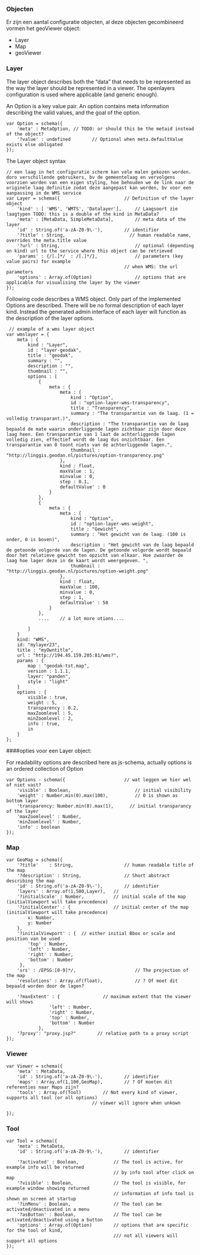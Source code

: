 ###  Objecten 

Er zijn een aantal configuratie objecten, al deze objecten gecombineerd vormen het geoViewer object:

- Layer
- Map
- geoViewer

### Layer ###

The layer object describes both the “data” that needs to be represented as the way the layer should be represented in a viewer. The openlayers configuration is used where applicable (and generic enough).

An Option is a key value pair. An option contains meta information describing the valid values, and the goal  of the option.


	var Option = schema({						
		'meta' : MetaOption, // TODO: or should this be the metaid instead of the object?
		'?value' : undefined		// Optional when meta.defaultValue exists else obligated 
	});  

The Layer object syntax
	
	// een laag in het configuratie scherm kan vele malen gekozen worden. doro verschillende gebruikers, bv de gemeentelaag en vervolgens voorzien worden van een eigen styling, hoe behouden we de link naar de originele laag definitie zodat deze aangepast kan worden, bv voor een aanpassing in de WMS service
	var Layer = schema({                    	// Definition of the layer object
		'kind' : [ 'WMS', 'WMTS', 'Datalayer'], 	// Laagsoort zie laagtypen TODO: this is a double of the kind in MetaData?
		'meta' : [MetaData, SimpleMetaData],		// meta data of the layer	
		'id' : String.of('a-zA-Z0-9\-'),		// identifier
		'?title' : String,                        // human readable name, overrides the meta.title value
		'?url' : String,						   	// optional (depending on kind) url to the service where this object can be retrieved
		'params' : {/[.]*/  : /[.]*/},		   	   	// parameters (key value pairs) for example
												// when WMS: the url parameters
		'options' : Array.of(Option)				// options that are applicable for visualising the layer by the viewer
	});

Following code describes a WMS object. Only part of the implemented Options are described. There will be no formal description of each layer kind. Instead the generated admin interface of each layer will function as the description of the layer options.


     // example of a wms layer object
	var wmslayer = {
		meta : {
			kind : "Layer",
			id : "layer-geodak",
			title : "geodak",
			summary : "",
			description : "",
			thumbnail : "",
			options : [
				{
					meta : {
						meta : {
							kind : "Option",
							id : "option-layer-wms-transparency",
							title : "Transparency",
							summary : "The transparantie van de laag. (1 = volledig transparant.)",
							description : "The transparantie van de laag bepaald de mate waarin onderliggende lagen zichtbaar zijn door deze laag heen. Een transparantie van 1 laat de achterliggende lagen volledig zien, effectief wordt de laag dus onzichtbaar. Een transparantie van 0 toont niets van de achterliggende lagen.",
							thumbnail : "http://linggis.geodan.nl/pictures/option-transparency.png"
						},
						kind : float,
						maxValue : 1, 
						minvalue : 0,
						step : 0.1,
						defaultValue' : 0
					}
				},
				{
					meta : {
						meta : {
							kind : "Option",
							id : "option-layer-wms-weight",
							title : "Gewicht",
							summary : "Het gewicht van de laag. (100 is onder, 0 is boven)",
							description : "Het gewicht van de laag bepaald de getoonde volgorde van de lagen. De getoonde volgorde wordt bepaald door het relatieve gewicht ten opzicht van elkaar. Hoe zwaarder de laag hoe lager deze in de kaart wordt weergegeven. ",
							thumbnail : "http://linggis.geodan.nl/pictures/option-weight.png"
						},
						kind : float,
						maxValue : 100, 
						minvalue : 0,
						step : 1,
						defaultValue' : 50
					}
				},
				....    // a lot more otions....	

			]	 	
		}
		kind: "WMS",
		id: "mylayer23",
		title : "myOwntitle",
		url : "http://194.45.159.205:81/wms?",
		params : {
			map : "geodak-tst.map",
			version : 1.1.1,
			layer: "panden",
			style : "light"
		}
		options : {
			visible : true,
			weight : 5,
			transparency : 0.2,
			maxZoomlevel : 5,	
			minZoomlevel : 2,
			info : true,
			in	
		}	
	};



####opties voor een Layer object:

For readability options are described here as js-schema, actually options is an ordered collection of Option 
	
	var Options - schema({						// wat leggen we hier wel of niet vast?
		'visible' : Boolean,						// initial visibility
		'weight' : Number.min(0).max(100),			// 0 is shown as bottom layer
		'transparency: Number.min(0).max(1),      // initial transparancy of the layer
		'maxZoomlevel' : Number,
		'minZoomlevel' : Number,
		'info' : boolean		
	});



### Map ###
	var GeoMap = schema({
		'?title'	: String,					// human readable title of the map
		'?description' : String,				// Short abstract describing the map
		'id' : String.of('a-zA-Z0-9\-'),		// identifier
		'layers' : Array.of(1,500,Layer),	// 
		'?initialScale' : Number,			// initial scale of the map (initialViewport will take precedence)
		'?initialCenter' : { 				// initial center of the map (initialViewport will take precedence)
			x: Number, 
			y: Number 
		},			 
		'?initialViewport' : { 	// either initial Bbox or scale and position van be used
			'top' : Number,
			'left' : Number,
			'right' : Number,
			'bottom' : Number
		 }, 
		'srs' : /EPSG:[0-9]*/,						// The projection of the map 
		'resolutions' : Array.of(float),			// ? Of moet dit bepaald worden door de lagen?
				
		'?maxExtent' : {				// maximum extent that the viewer will shows
					'left' : Number,
					'right' : Number,
					'top' : Number,
					'bottom' : Number
				},
		'?proxy': "proxy.jsp?"		  // relative path to a proxy script 	
	});


### Viewer ###


	var Viewer = schema({
		'meta' : MetaData,				
		'id' : String.of('a-zA-Z0-9\-'),		// identifier
		'maps' : Array.of(1,100,GeoMap),		// ? Of moeten dit referenties naar Maps zijn?
		'tools' : Array.of(Tool)		// Not every kind of viewer, supports all tool (or all options)
									// viewer will ignore when unkown
	
	});

### Tool ###
	var Tool = schema({
		'meta' : MetaData,
		'id' : String.of('a-zA-Z0-9\-'),		// identifier
	
		'?activated' : Boolean,				// The tool is active, for example info will be returned
											// by info tool after click on map
		'?visible' : Boolean,				// The tool is visible, for example window showing returned
											// information of info tool is shown on screen at startup
		'?inMenu' : Boolean,				// The tool can be activated/deactivated in a menu
		'?asButton' : Boolean,				// The tool can be activated/deactivated using a button
		'options' : Array.of(Option)		// options that are specific for the tool of kind, 
											/// not all viewers will support all options
	});



